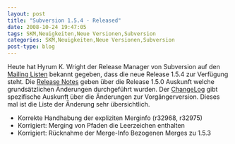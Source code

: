 ```yaml
---
layout: post
title: "Subversion 1.5.4 - Released"
date: 2008-10-24 19:47:05
tags: SKM,Neuigkeiten,Neue Versionen,Subversion
categories: SKM,Neuigkeiten,Neue Versionen,Subversion
post-type: blog
---
```

Heute hat Hyrum K. Wright  der Release Manager von Subversion auf den <a href="http://subversion.tigris.org/servlets/ReadMsg?list=users&msgNo=83597">Mailing Listen</a> bekannt gegeben, dass die neue Release 1.5.4 zur Verfügung steht.
Die <a href="http://subversion.tigris.org/svn_1.5_releasenotes.html
">Release Notes</a> geben über die Release 1.5.0 Auskunft welche grundsätzlichen Änderungen durchgeführt wurden. Der <a href="http://svn.collab.net/repos/svn/tags/1.5.4/CHANGES
">ChangeLog</a> gibt spezifische Auskunft über die Änderungen zur Vorgängerversion. Dieses mal ist die Liste der Änderung sehr übersichtlich.
<ul>
<li>Korrekte Handhabung der expliziten Merginfo (r32968, r32975)</li>
<li>Korrigiert: Merging von Pfaden die Leerzeichen enthalten</li>
<li>Korrigiert: Rücknahme der Merge-Info Bezogenen Merges zu 1.5.3</li>
</ul>

